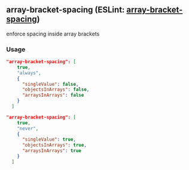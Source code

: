 <!-- Start:AutoDoc:: Modify `src/readme/rules.ts` and run `gulp readme` to update block -->
## array-bracket-spacing (ESLint: [array-bracket-spacing](http://eslint.org/docs/rules/array-bracket-spacing))

enforce spacing inside array brackets

### Usage

```json
"array-bracket-spacing": [
    true,
    "always",
    {
      "singleValue": false,
      "objectsInArrays": false,
      "arraysInArrays": false
    }
  ]
```

```json
"array-bracket-spacing": [
    true,
    "never",
    {
      "singleValue": true,
      "objectsInArrays": true,
      "arraysInArrays": true
    }
  ]
```

<!-- End:AutoDoc -->
